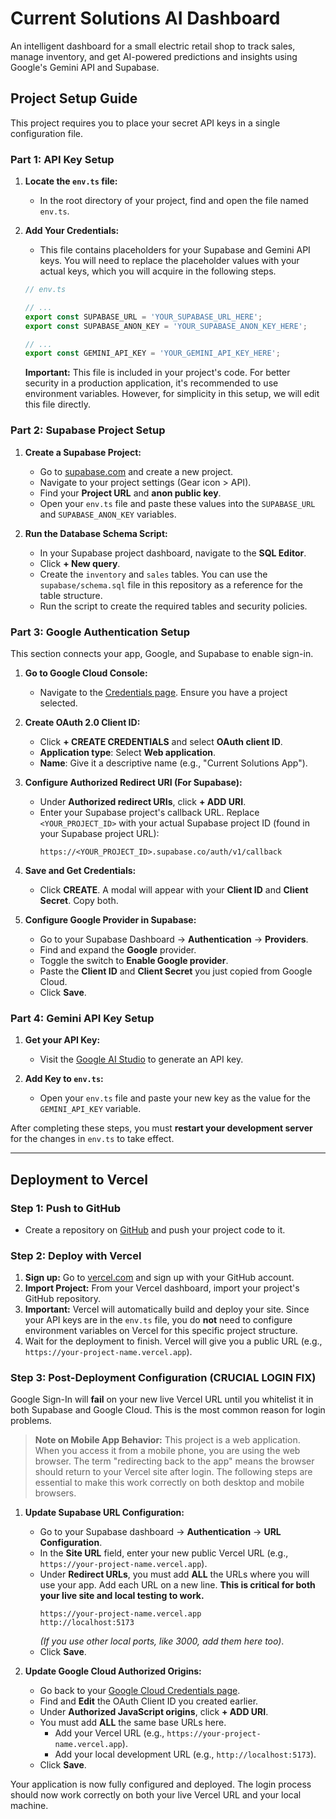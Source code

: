 # Current Solutions AI Dashboard

An intelligent dashboard for a small electric retail shop to track sales, manage inventory, and get AI-powered predictions and insights using Google's Gemini API and Supabase.

## Project Setup Guide

This project requires you to place your secret API keys in a single configuration file.

### Part 1: API Key Setup

1.  **Locate the `env.ts` file:**
    *   In the root directory of your project, find and open the file named `env.ts`.

2.  **Add Your Credentials:**
    *   This file contains placeholders for your Supabase and Gemini API keys. You will need to replace the placeholder values with your actual keys, which you will acquire in the following steps.

    ```typescript
    // env.ts

    // ...
    export const SUPABASE_URL = 'YOUR_SUPABASE_URL_HERE';
    export const SUPABASE_ANON_KEY = 'YOUR_SUPABASE_ANON_KEY_HERE';

    // ...
    export const GEMINI_API_KEY = 'YOUR_GEMINI_API_KEY_HERE';
    ```

    **Important:** This file is included in your project's code. For better security in a production application, it's recommended to use environment variables. However, for simplicity in this setup, we will edit this file directly.

### Part 2: Supabase Project Setup

1.  **Create a Supabase Project:**
    *   Go to [supabase.com](https://supabase.com/) and create a new project.
    *   Navigate to your project settings (Gear icon > API).
    *   Find your **Project URL** and **anon public key**.
    *   Open your `env.ts` file and paste these values into the `SUPABASE_URL` and `SUPABASE_ANON_KEY` variables.

2.  **Run the Database Schema Script:**
    *   In your Supabase project dashboard, navigate to the **SQL Editor**.
    *   Click **+ New query**.
    *   Create the `inventory` and `sales` tables. You can use the `supabase/schema.sql` file in this repository as a reference for the table structure.
    *   Run the script to create the required tables and security policies.

### Part 3: Google Authentication Setup

This section connects your app, Google, and Supabase to enable sign-in.

1.  **Go to Google Cloud Console:**
    *   Navigate to the [Credentials page](https://console.cloud.google.com/apis/credentials). Ensure you have a project selected.

2.  **Create OAuth 2.0 Client ID:**
    *   Click **+ CREATE CREDENTIALS** and select **OAuth client ID**.
    *   **Application type**: Select **Web application**.
    *   **Name**: Give it a descriptive name (e.g., "Current Solutions App").

3.  **Configure Authorized Redirect URI (For Supabase):**
    *   Under **Authorized redirect URIs**, click **+ ADD URI**.
    *   Enter your Supabase project's callback URL. Replace `<YOUR_PROJECT_ID>` with your actual Supabase project ID (found in your Supabase project URL):
        ```
        https://<YOUR_PROJECT_ID>.supabase.co/auth/v1/callback
        ```

4.  **Save and Get Credentials:**
    *   Click **CREATE**. A modal will appear with your **Client ID** and **Client Secret**. Copy both.

5.  **Configure Google Provider in Supabase:**
    *   Go to your Supabase Dashboard -> **Authentication** -> **Providers**.
    *   Find and expand the **Google** provider.
    *   Toggle the switch to **Enable Google provider**.
    *   Paste the **Client ID** and **Client Secret** you just copied from Google Cloud.
    *   Click **Save**.

### Part 4: Gemini API Key Setup

1.  **Get your API Key:**
    *   Visit the [Google AI Studio](https://aistudio.google.com/app/apikey) to generate an API key.

2.  **Add Key to `env.ts`:**
    *   Open your `env.ts` file and paste your new key as the value for the `GEMINI_API_KEY` variable.

After completing these steps, you must **restart your development server** for the changes in `env.ts` to take effect.

---

## Deployment to Vercel

### Step 1: Push to GitHub

*   Create a repository on [GitHub](https://github.com) and push your project code to it.

### Step 2: Deploy with Vercel

1.  **Sign up:** Go to [vercel.com](https://vercel.com) and sign up with your GitHub account.
2.  **Import Project:** From your Vercel dashboard, import your project's GitHub repository.
3.  **Important:** Vercel will automatically build and deploy your site. Since your API keys are in the `env.ts` file, you do **not** need to configure environment variables on Vercel for this specific project structure.
4.  Wait for the deployment to finish. Vercel will give you a public URL (e.g., `https://your-project-name.vercel.app`).

### Step 3: Post-Deployment Configuration (CRUCIAL LOGIN FIX)

Google Sign-In will **fail** on your new live Vercel URL until you whitelist it in both Supabase and Google Cloud. This is the most common reason for login problems.

> **Note on Mobile App Behavior:** This project is a web application. When you access it from a mobile phone, you are using the web browser. The term "redirecting back to the app" means the browser should return to your Vercel site after login. The following steps are essential to make this work correctly on both desktop and mobile browsers.

1.  **Update Supabase URL Configuration:**
    *   Go to your Supabase dashboard -> **Authentication** -> **URL Configuration**.
    *   In the **Site URL** field, enter your new public Vercel URL (e.g., `https://your-project-name.vercel.app`).
    *   Under **Redirect URLs**, you must add **ALL** the URLs where you will use your app. Add each URL on a new line. **This is critical for both your live site and local testing to work.**
        ```
        https://your-project-name.vercel.app
        http://localhost:5173
        ```
        *(If you use other local ports, like 3000, add them here too)*.
    *   Click **Save**.

2.  **Update Google Cloud Authorized Origins:**
    *   Go back to your [Google Cloud Credentials page](https://console.cloud.google.com/apis/credentials).
    *   Find and **Edit** the OAuth Client ID you created earlier.
    *   Under **Authorized JavaScript origins**, click **+ ADD URI**.
    *   You must add **ALL** the same base URLs here.
        *   Add your Vercel URL (e.g., `https://your-project-name.vercel.app`).
        *   Add your local development URL (e.g., `http://localhost:5173`).
    *   Click **Save**.

Your application is now fully configured and deployed. The login process should now work correctly on both your live Vercel URL and your local machine.